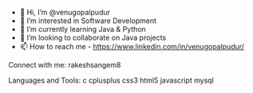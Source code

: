- 👋 Hi, I’m @venugopalpudur
- 👀 I’m interested in Software Development
- 🌱 I’m currently learning Java & Python
- 💞️ I’m looking to collaborate on Java projects
- 📫 How to reach me - https://www.linkedin.com/in/venugopalpudur/

<!---
venugopalpudur/venugopalpudur is a ✨ special ✨ repository because its `README.md` (this file) appears on your GitHub profile.
You can click the Preview link to take a look at your changes.
--->

Connect with me:
rakeshsangem8

Languages and Tools:
c cplusplus css3 html5 javascript mysql
